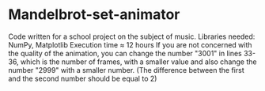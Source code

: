 # Mandelbrot-set-animator
Code written for a school project on the subject of music. 
Libraries needed: NumPy, Matplotlib
Execution time ≈ 12 hours
If you are not concerned with the quality of the animation, you can change the number "3001" in lines 33-36, which is the number of frames, with a smaller value and also change the number "2999" with a smaller number. (The difference between the first and the second number should be equal to 2)
